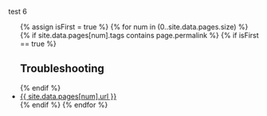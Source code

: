 test 6

<ul>
{% assign isFirst = true %}
{% for num in (0..site.data.pages.size) %}	
	{% if site.data.pages[num].tags contains page.permalink %}
		{% if isFirst == true %}
			<h2>Troubleshooting</h2>
		{% endif %}
		<li><a href="{{ site.data.pages[num].url }}">{{ site.data.pages[num].url }}</a></li>
	{% endif %}
{% endfor %}
</ul>
